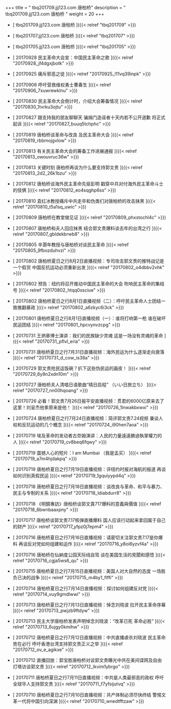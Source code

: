 +++
title = "  tbq201709.jjj123.com 唐柏桥"
description = "  tbq201709.jjj123.com 唐柏桥  "
weight = 20
+++



* [   tbq201709.jjj123.com 唐柏桥 ]({{< relref "tbq201709" >}})


* [   tbq201707.jjj123.com 唐柏桥 ]({{< relref "tbq201707" >}})


* [   tbq201705.jjj123.com 唐柏桥 ]({{< relref "tbq201705" >}})


* [ 20170928  民主革命大会宣：中国民主革命之歌  ]({{< relref "20170928_jf4dgxjbotk" >}})


* [ 20170925  痛斥邪恶之徒  ]({{< relref "20170925_l11vq39inpk" >}})


* [ 20170906  呼吁营救维权勇士曹春生  ]({{< relref "20170906_7xuwrewklnu" >}})


* [ 20170830  民主革命大会倒计时，介绍大会筹备情况  ]({{< relref "20170830_1tvrku3ojtu" >}})


* [ 20170827  跟支持我的朋友聊聊天 骗捐门造谣者十天内若不公开道歉 将正式起诉  ]({{< relref "20170827_buuq5tchphc" >}})


* [ 20170819  唐柏桥谈革命与改良 及民主革命大会  ]({{< relref "20170819_rbbmojgvlow" >}})


* [ 20170813  有关民主革命大会的筹备工作进展通报  ]({{< relref "20170813_owouvruc36w" >}})


* [ 20170813  关键时刻 唐柏桥再谈为什么要支持郭文贵  ]({{< relref "20170813_2d2_26k1bzu" >}})


* [ 20170812  唐柏桥谈海外民主革命先驱彭明 戳穿中共对付海外民主革命斗士的伎俩  ]({{< relref "20170812_eo4sqghp6ss" >}})


* [ 20170810  袁红冰教授痛斥中共走卒和伪类们对唐柏桥的攻击抹黑  ]({{< relref "20170810_t5a1sq_uwic" >}})


* [ 20170809  唐柏桥在教堂做见证  ]({{< relref "20170809_phxstochl4c" >}})


* [ 20170807  唐柏桥和夫人回应抹黑 结合郭文贵爆料谈去年的台湾之行  ]({{< relref "20170807_gbldekbrwb8" >}})


* [ 20170805  辛灏年教授与唐柏桥对谈民主革命  ]({{< relref "20170805_9fbozduhvzi" >}})


* [ 20170802  唐柏桥夏日之行8月2日直播视频：专司攻击郭文贵的推特战记是一个假货 中国反抗运动必须重新出发  ]({{< relref "20170802_o4dbbv2vhk" >}})


* [ 20170802  预告：纽约将召开推动中国民主革命的大会 吹响民主革命的集结号  ]({{< relref "20170802_htqq0ssciue" >}})


* [ 20170802  唐柏桥夏日之行8月1日直播视频（二）：呼吁民主革命人士团结一致推翻暴政  ]({{< relref "20170802_a6zkyc6i3ck" >}})


* [ 20170801  唐柏桥夏日之行8月1日直播视频（一）：谁将打响第一枪 谁在破坏民运团结  ]({{< relref "20170801_hpcvynvzcpg" >}})


* [ 20170731  王炳章博士演讲：我们的民族缺少灵魂 这是一场没有灵魂的革命  ]({{< relref "20170731_pflvl_eria" >}})


* [ 20170731  唐柏桥夏日之行7月31日直播视频：海外民运为什么逐渐走向衰落  ]({{< relref "20170731_d_cow_is38a" >}})


* [ 20170729  郭文贵抢民运饭碗？扒下这些伪民运的画皮！  ]({{< relref "20170729_6y8n2xdn10m" >}})


* [ 20170727  唐柏桥夫人清唱日语歌曲“晴日启程” （いい日旅立ち）  ]({{< relref "20170727_nn00hqoang" >}})


* [ 20170726  必看！郭文贵7月26日报平安直播视频：贯君的6000亿原来去了这里！刘呈杰他爹原来是他！  ]({{< relref "20170726_1lnwakbxwxi" >}})


* [ 20170724  唐柏桥夏日之行7月24日直播视频：简评郭文贵7.24视频 兼谈人权和反抗运动的几个概念  ]({{< relref "20170724_i90hen7aoa" >}})


* [ 20170719  埃及革命的发动者古奈姆演讲：人民的力量遠遠勝過執掌權力的人  ]({{< relref "20170719_cv8beq6fqwy" >}})


* [ 20170719  震撼人心的短片：I am Mumbai （我是孟买）  ]({{< relref "20170719_a7m4hjdakpq" >}})


* [ 20170719  唐柏桥夏日之行7月19日直播视频：评纽约时报对海航的报道 再谈如何识别真假民运  ]({{< relref "20170719_1gquiyypd4q" >}})


* [ 20170718  唐柏桥夏日之行7月18日直播视频：谈改良与革命、和平与暴力、民主与专制的关系  ]({{< relref "20170718_ldiabdurr8" >}})


* [ 20170718  《明鏡專訪》唐柏桥谈郭文貴717爆料的意義與價值  ]({{< relref "20170718_6bwnbaaxpny" >}})


* [ 20170717  唐柏桥谈郭文贵7.17核弹直播爆料 国人应该行动起来拿回属于自己的财产  ]({{< relref "20170717_yfpz0j7epm4" >}})


* [ 20170716  唐柏桥夏日之行7月16日直播视频：请密切关注郭文贵7.17是你爆料 再谈反对党如何组建和运作  ]({{< relref "20170716_y8oi6yzvf4a" >}})


* [ 20170716  唐柏桥在仙納度公园天际线自驾 谈在美国生活的見聞和感悟  ]({{< relref "20170716_cgja5ws6_qu" >}})


* [ 20170715  唐柏桥夏日之行7月15日直播视频：美国人对大自然的态度 一场胜负已决的战争  ]({{< relref "20170715_m4by1_flffi" >}})


* [ 20170714  唐柏桥夏日之行7月14日直播视频：探讨如何组建反对党  ]({{< relref "20170714_vuy9gmdlwwi" >}})


* [ 20170713  唐柏桥夏日之行7月13日直播视频：悼念刘晓波 拉开民主革命序幕  ]({{< relref "20170713_pwjzb9ftdyw" >}})


* [ 20170713  民主大学唐柏桥发表声明悼念刘晓波：“改革已死 革命必胜”  ]({{< relref "20170713_6ujgy0kmihw" >}})


* [ 20170712  唐柏桥夏日之行7月12日直播视频：中共直播虐杀刘晓波 民主革命势在必行 呼吁香港台湾支持郭文贵正义之举  ]({{< relref "20170712_ov_e_agikxe" >}})


* [ 20170712  直播回放：郭宝胜唐柏桥对谈郭文贵曝光中共在美间谍网及自由灯塔访谈郭文贵  ]({{< relref "20170712_lkvim1ybrgo" >}})


* [ 20170711  唐柏桥夏日之行7月11日直播视频：中共是人类最邪恶的政权 呼吁全球华人支持郭文贵  ]({{< relref "20170711_f7yfsijutvq" >}})


* [ 20170710  唐柏桥夏日之行7月10日直播视频：共产体制必须尽快终结 警惕文革一代将中国引向深渊  ]({{< relref "20170710_wnedtfftzaw" >}})

